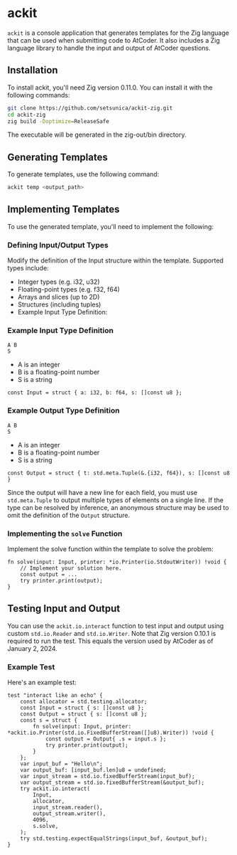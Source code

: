 # ackit
`ackit` is a console application that generates templates for the Zig language that can be used when submitting code to AtCoder. It also includes a Zig language library to handle the input and output of AtCoder questions.


## Installation
To install ackit, you'll need Zig version 0.11.0. You can install it with the following commands:

```bash
git clone https://github.com/setsunica/ackit-zig.git
cd ackit-zig
zig build -Doptimize=ReleaseSafe
```
The executable will be generated in the zig-out/bin directory.


## Generating Templates
To generate templates, use the following command:

```bash
ackit temp <output_path>
```

## Implementing Templates
To use the generated template, you'll need to implement the following:

### Defining Input/Output Types
Modify the definition of the Input structure within the template. Supported types include:

* Integer types (e.g. i32, u32)
* Floating-point types (e.g. f32, f64)
* Arrays and slices (up to 2D)
* Structures (including tuples)
* Example Input Type Definition:

### Example Input Type Definition
```
A B
S
```

* A is an integer
* B is a floating-point number
* S is a string

```zig
const Input = struct { a: i32, b: f64, s: []const u8 };
```

### Example Output Type Definition
```
A B
S
```

* A is an integer
* B is a floating-point number
* S is a string

```zig
const Output = struct { t: std.meta.Tuple(&.{i32, f64}), s: []const u8 }
```
Since the output will have a new line for each field, you must use `std.meta.Tuple` to output multiple types of elements on a single line.
If the type can be resolved by inference, an anonymous structure may be used to omit the definition of the `Output` structure.

### Implementing the `solve` Function
Implement the solve function within the template to solve the problem:

```zig
fn solve(input: Input, printer: *io.Printer(io.StdoutWriter)) !void {
    // Implement your solution here.
    const output = ...
    try printer.print(output);
}
```


## Testing Input and Output
You can use the `ackit.io.interact` function to test input and output using custom `std.io.Reader` and `std.io.Writer`.
Note that Zig version 0.10.1 is required to run the test. This equals the version used by AtCoder as of January 2, 2024.


### Example Test
Here's an example test:

```zig
test "interact like an echo" {
    const allocator = std.testing.allocator;
    const Input = struct { s: []const u8 };
    const Output = struct { s: []const u8 };
    const s = struct {
        fn solve(input: Input, printer: *ackit.io.Printer(std.io.FixedBufferStream([]u8).Writer)) !void {
            const output = Output{ .s = input.s };
            try printer.print(output);
        }
    };
    var input_buf = "Hello\n";
    var output_buf: [input_buf.len]u8 = undefined;
    var input_stream = std.io.fixedBufferStream(input_buf);
    var output_stream = std.io.fixedBufferStream(&output_buf);
    try ackit.io.interact(
        Input,
        allocator,
        input_stream.reader(),
        output_stream.writer(),
        4096,
        s.solve,
    );
    try std.testing.expectEqualStrings(input_buf, &output_buf);
}
```
